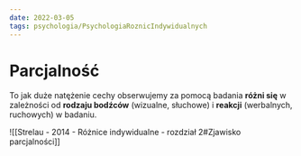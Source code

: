 ```yaml
---
date: 2022-03-05
tags: psychologia/PsychologiaRoznicIndywidualnych
---
```

# Parcjalność

To jak duże natężenie cechy obserwujemy za pomocą badania **różni się** w zależności od **rodzaju bodźców** (wizualne, słuchowe) i **reakcji** (werbalnych, ruchowych) w badaniu.

![[Strelau - 2014 - Różnice indywidualne - rozdział 2#Zjawisko parcjalności]]

